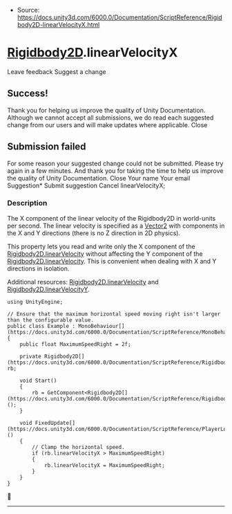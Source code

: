 * Source: https://docs.unity3d.com/6000.0/Documentation/ScriptReference/Rigidbody2D-linearVelocityX.html

#  [Rigidbody2D](https://docs.unity3d.com/6000.0/Documentation/ScriptReference/Rigidbody2D.html).linearVelocityX
Leave feedback
Suggest a change
## Success!
Thank you for helping us improve the quality of Unity Documentation. Although we cannot accept all submissions, we do read each suggested change from our users and will make updates where applicable.
Close
## Submission failed
For some reason your suggested change could not be submitted. Please <a>try again</a> in a few minutes. And thank you for taking the time to help us improve the quality of Unity Documentation.
Close
Your name Your email Suggestion* Submit suggestion
Cancel
linearVelocityX; 
### Description
The X component of the linear velocity of the Rigidbody2D in world-units per second.
The linear velocity is specified as a [Vector2](https://docs.unity3d.com/6000.0/Documentation/ScriptReference/Vector2.html) with components in the X and Y directions (there is no Z direction in 2D physics).  
  
This property lets you read and write only the X component of the [Rigidbody2D.linearVelocity](https://docs.unity3d.com/6000.0/Documentation/ScriptReference/Rigidbody2D-linearVelocity.html) without affecting the Y component of the [Rigidbody2D.linearVelocity](https://docs.unity3d.com/6000.0/Documentation/ScriptReference/Rigidbody2D-linearVelocity.html). This is convenient when dealing with X and Y directions in isolation.  
  
Additional resources: [Rigidbody2D.linearVelocity](https://docs.unity3d.com/6000.0/Documentation/ScriptReference/Rigidbody2D-linearVelocity.html) and [Rigidbody2D.linearVelocityY](https://docs.unity3d.com/6000.0/Documentation/ScriptReference/Rigidbody2D-linearVelocityY.html).
```
using UnityEngine;  
  
// Ensure that the maximum horizontal speed moving right isn't larger than the configurable value.
public class Example : MonoBehaviour[](https://docs.unity3d.com/6000.0/Documentation/ScriptReference/MonoBehaviour.html)
{
    public float MaximumSpeedRight = 2f;  
  
    private Rigidbody2D[](https://docs.unity3d.com/6000.0/Documentation/ScriptReference/Rigidbody2D.html) rb;  
  
    void Start()
    {
        rb = GetComponent<Rigidbody2D[](https://docs.unity3d.com/6000.0/Documentation/ScriptReference/Rigidbody2D.html)>();
    }  
  
    void FixedUpdate[](https://docs.unity3d.com/6000.0/Documentation/ScriptReference/PlayerLoop.FixedUpdate.html)()
    {
        // Clamp the horizontal speed.
        if (rb.linearVelocityX > MaximumSpeedRight)
        {
            rb.linearVelocityX = MaximumSpeedRight;
        }
    }
}
```

* * *
